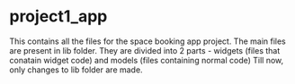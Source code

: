 # project1_app

This contains all the files for the space booking app project.
The main files are present in lib folder. They are divided into 2 parts - widgets (files that conatain widget code) and models (files containing normal code)
Till now, only changes to lib folder are made.
